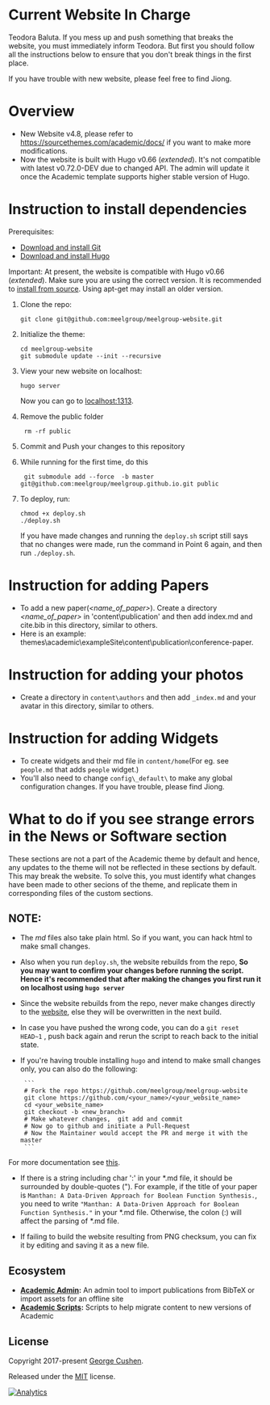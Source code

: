 # Current Website In Charge

Teodora Baluta. If you mess up and push something that breaks the website, you must immediately inform Teodora. But first you should follow all the instructions below to ensure that you don't break things in the first place.

If you have trouble with new website, please feel free to find Jiong.

# Overview
- New Website v4.8, please refer to https://sourcethemes.com/academic/docs/ if you want to make more modifications.
- Now the website is built with Hugo v0.66 (*extended*). It's not compatible with latest v0.72.0-DEV due to changed API. The admin will update it once the Academic template supports higher stable version of Hugo.

# Instruction to install dependencies

Prerequisites:

* [Download and install Git](https://git-scm.com/downloads)
* [Download and install Hugo](https://gohugo.io/getting-started/installing/#fetch-from-github)

Important: At present, the website is compatible with Hugo v0.66 (*extended*). Make sure you are using the correct version. It is recommended to [install from source](https://gohugo.io/getting-started/installing/#fetch-from-github). Using apt-get may install an older version.

1. Clone the repo: 

       git clone git@github.com:meelgroup/meelgroup-website.git
    
2. Initialize the theme:

       cd meelgroup-website
       git submodule update --init --recursive

3. View your new website on localhost:
      
       hugo server

    Now you can go to [localhost:1313](http://localhost:1313).
  

4. Remove the public folder

        rm -rf public

5. Commit and Push your changes to this repository

6. While running for the first time, do this
        

        git submodule add --force  -b master git@github.com:meelgroup/meelgroup.github.io.git public        

7. To deploy, run:
       
       
       chmod +x deploy.sh
       ./deploy.sh 
       
   If you have made changes and running the `deploy.sh` script still says that no changes were made, run the command in Point 6 again, and then run `./deploy.sh`.

# Instruction for adding Papers
- To add a new paper(*<name_of_paper>*). Create a directory *<name_of_paper>* in 'content\publication\' and then add index.md and cite.bib in this directory, similar to others. 
- Here is an example: themes\academic\exampleSite\content\publication\conference-paper.

# Instruction for adding your photos
- Create a directory in `content\authors` and then add `_index.md` and your avatar in this directory, similar to others. 

# Instruction for adding Widgets
- To create widgets and their md file in `content/home`(For eg. see `people.md` that adds `people` widget.)
- You'll also need to change `config\_default\` to make any global configuration changes. If you have trouble, please find Jiong.

# What to do if you see strange errors in the News or Software section

These sections are not a part of the Academic theme by default and hence, any updates to the theme will not be reflected in these sections by default. This may break the website. To solve this, you must identify what changes have been made to other secions of the theme, and replicate them in corresponding files of the custom sections.

## NOTE:
- The *md* files also take plain html. So if you want, you can hack html to make small changes.

- Also when you run `deploy.sh`, the website rebuilds from the repo, 
**So you may want to confirm your changes before running the script. 
 Hence it's recommended that after making the changes you first run it on localhost using `hugo server`**

- Since the website rebuilds from the repo, never make changes directly to the [website](https://github.com/meelgroup/meelgroup.github.io), else they will be overwritten in the next build.

- In case you have pushed the wrong code, you can do a `git reset HEAD~1` , push back again and rerun the script to reach back to the initial state.


- If you're having trouble installing `hugo` and intend to make small changes only, you can also do the following:

       ```
       # Fork the repo https://github.com/meelgroup/meelgroup-website 
       git clone https://github.com/<your_name>/<your_website_name>
       cd <your_website_name>
       git checkout -b <new_branch>
       # Make whatever changes,  git add and commit
       # Now go to github and initiate a Pull-Request 
       # Now the Maintainer would accept the PR and merge it with the master 
       ```
        


For more documentation see [this](https://github.com/gcushen/hugo-academic).


- If there is a string including char ':' in your \*.md file, it should be surrounded by double-quotes ("). For example, if the title of your paper is `Manthan: A Data-Driven Approach for Boolean Function Synthesis.`, you need to write `"Manthan: A Data-Driven Approach for Boolean Function Synthesis."` in your \*.md file. Otherwise, the colon (:) will affect the parsing of \*.md file.


- If failing to build the website resulting from PNG checksum, you can fix it by editing and saving it as a new file. 


## Ecosystem

* **[Academic Admin](https://github.com/sourcethemes/academic-admin):** An admin tool to import publications from BibTeX or import assets for an offline site
* **[Academic Scripts](https://github.com/sourcethemes/academic-scripts):** Scripts to help migrate content to new versions of Academic

## License

Copyright 2017-present [George Cushen](https://georgecushen.com).

Released under the [MIT](https://github.com/sourcethemes/academic-kickstart/blob/master/LICENSE.md) license.

[![Analytics](https://ga-beacon.appspot.com/UA-78646709-2/academic-kickstart/readme?pixel)](https://github.com/igrigorik/ga-beacon)
